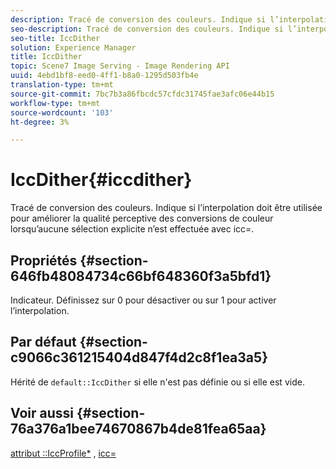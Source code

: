 ```yaml
---
description: Tracé de conversion des couleurs. Indique si l’interpolation doit être utilisée pour améliorer la qualité perceptive des conversions de couleur lorsqu’aucune sélection explicite n’est effectuée avec icc=.
seo-description: Tracé de conversion des couleurs. Indique si l’interpolation doit être utilisée pour améliorer la qualité perceptive des conversions de couleur lorsqu’aucune sélection explicite n’est effectuée avec icc=.
seo-title: IccDither
solution: Experience Manager
title: IccDither
topic: Scene7 Image Serving - Image Rendering API
uuid: 4ebd1bf8-eed0-4ff1-b8a0-1295d503fb4e
translation-type: tm+mt
source-git-commit: 7bc7b3a86fbcdc57cfdc31745fae3afc06e44b15
workflow-type: tm+mt
source-wordcount: '103'
ht-degree: 3%

---
```



# IccDither{#iccdither}

Tracé de conversion des couleurs. Indique si l’interpolation doit être utilisée pour améliorer la qualité perceptive des conversions de couleur lorsqu’aucune sélection explicite n’est effectuée avec icc=.

## Propriétés {#section-646fb48084734c66bf648360f3a5bfd1}

Indicateur. Définissez sur 0 pour désactiver ou sur 1 pour activer l’interpolation.

## Par défaut {#section-c9066c361215404d847f4d2c8f1ea3a5}

Hérité de `default::IccDither` si elle n&#39;est pas définie ou si elle est vide.

## Voir aussi {#section-76a376a1bee74670867b4de81fea65aa}

[attribut ::IccProfile*](../../../../../ir-api/material-cat/image-rendering-api-ref/c-ir-material-catalog/c-ir-attributes-reference/r-ir-iccprofilecmyk.md#reference-55aead2d924847ffbd1be4c46add7127) ,  [icc=](../../../../../ir-api/http-protocol/image-rendering-api-ref/c-ir-http-protocol-ref/c-ir-http-protocol-command-reference/r-ir-icc.md#reference-86a2fff3cef24982ad2063d977a16e06)
